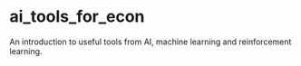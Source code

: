 # ai_tools_for_econ
An introduction to useful tools from AI, machine learning and reinforcement learning.
